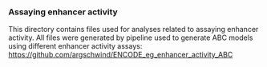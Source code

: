 ### Assaying enhancer activity
This directory contains files used for analyses related to assaying enhancer activity. All files
were generated by pipeline used to generate ABC models using different enhancer activity assays:
https://github.com/argschwind/ENCODE_eg_enhancer_activity_ABC
